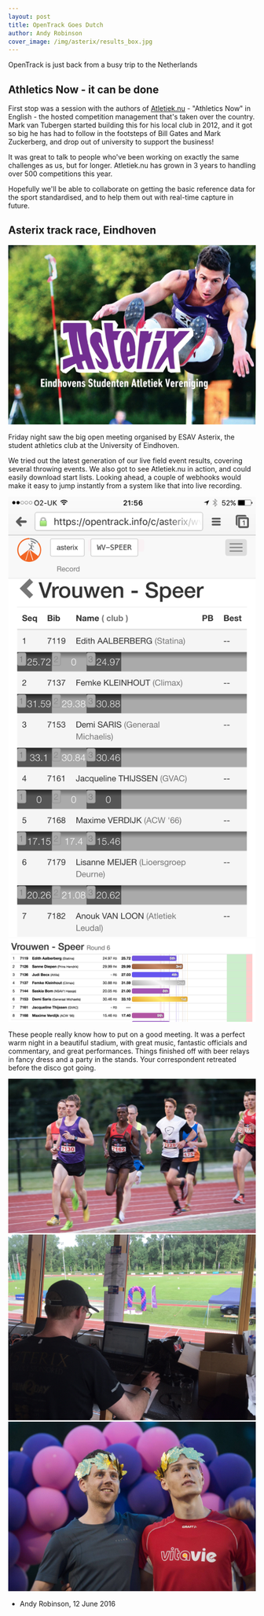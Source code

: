 ```yaml
---
layout: post
title: OpenTrack Goes Dutch
author: Andy Robinson
cover_image: /img/asterix/results_box.jpg
---
```


OpenTrack is just back from a busy trip to the Netherlands

## Athletics Now - it can be done
First stop was a session with the authors of <a href="http://atletiek.nu">Atletiek.nu</a> - "Athletics Now" in English - the hosted competition management that's taken over the country.  Mark van Tubergen started building this for his local club in 2012, and it got so big he has had to follow in the footsteps of Bill Gates and Mark Zuckerberg, and drop out of university to
support the business!

It was great to talk to people who've been working on exactly the same challenges as us, but for longer. Atletiek.nu has grown in 3 years to handling over 500 competitions this year.  

Hopefully we'll be able to collaborate on getting the basic reference data for the sport standardised, and to help them out with real-time capture in future.

## Asterix track race, Eindhoven

[![asterix](/img/asterix/asterix.jpg)](/img/asterix/asterix.jpg)

Friday night saw the big open meeting organised by ESAV Asterix, the student athletics club at the University of Eindhoven.    

We tried out the latest generation of our live field event results, covering several throwing events.  We also got to see Atletiek.nu in action, and could easily download start lists.  Looking ahead, a couple of webhooks would make it easy to jump instantly from a system like that into live recording.

<div class="row">
    <div class="col-md-4">
        <img src="/img/asterix/input.png" class="img-responsive img-rounded"
            alt="Recording screens in use"/>
    </div>
    <div class="col-md-8">
        <img src="/img/asterix/womens_javelin.png" class="img-responsive img-rounded">
    </div>
</div>





These people really know how to put on a good meeting.  It was a perfect warm night in a beautiful stadium, with great music, fantastic officials and commentary, and great performances.  Things finished off with beer relays in fancy dress and a party in the stands.  Your correspondent retreated before the disco got going.

<div class="row">
    <div class="col-md-4">
        <img src="/img/asterix/3000m.jpg" class="img-responsive" alt="Mens 3000">
    </div>
    <div class="col-md-4">
        <img src="/img/asterix/results_box.jpg" class="img-responsive" alt="Hard at work">
    </div>
    <div class="col-md-4">
        <img src="/img/asterix/gauls.jpg" class="img-responsive" alt="Gauls on podium">
    </div>
</div>



- Andy Robinson, 12 June 2016
